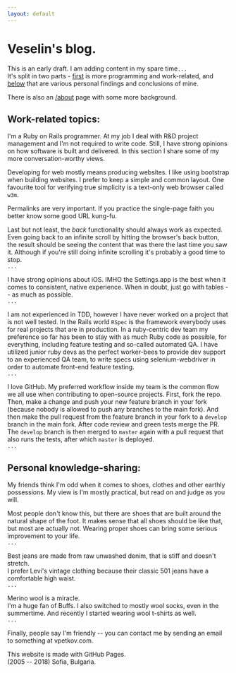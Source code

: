 ```yaml
---
layout: default
---
```



Veselin's blog.
==============

This is an early draft. I am adding content in my spare time`...`  
It's split in two parts - [first](/#work-related-topics) is more programming and work-related, and [below](/#personal-knowledge-sharing) that are various personal findings and conclusions of mine.

There is also an [/about](/about) page with some more background.


Work-related topics:
--------------------

I'm a Ruby on Rails programmer. At my job I deal with R&D project management and I'm not required to write code. Still, I have strong opinions on how software is built and delivered. In this section I share some of my more conversation-worthy views.

Developing for web mostly means producing websites. I like using bootstrap when building websites. I prefer to keep a simple and common layout. One favourite tool for verifying true simplicity is a text-only web browser called `w3m`.

Permalinks are very important. If you practice the single-page faith you better know some good URL kung-fu.

Last but not least, the *back* functionality should always work as expected. Even going back to an infinite scroll by hitting the browser's back button, the result should be seeing the content that was there the last time you saw it. Although if you're still doing infinite scrolling it's probably a good time to stop.  
`...`


I have strong opinions about iOS. IMHO the Settings.app is the best when it comes to consistent, native experience. When in doubt, just go with tables -- as much as possible.  
`...`

I am not experienced in TDD, however I have never worked on a project that is not well tested. In the Rails world `RSpec` is the framework everybody uses for real projects that are in production. In a ruby-centric dev team my preference so far has been to stay with as much Ruby code as possible, for everything, including feature testing and so-called automated QA. I have utilized junior ruby devs as the perfect worker-bees to provide dev support to an experienced QA team, to write specs using selenium-webdriver in order to automate front-end feature testing.  
`...`

I love GitHub. My preferred workflow inside my team is the common flow we all use when contributing to open-source projects. First, fork the repo. Then, make a change and push your new feature branch in your fork (because nobody is allowed to push any branches to the main fork). And then make the pull request from the feature branch in your fork to a `develop` branch in the main fork. After code review and green tests merge the PR. The `develop` branch is then merged to `master` again with a pull request that also runs the tests, after which `master` is deployed.  
`...`

Personal knowledge-sharing:
---------------------------

My friends think I'm odd when it comes to shoes, clothes and other earthly possessions. My view is I'm mostly practical, but read on and judge as you will.

Most people don't know this, but there are shoes that are built around the natural shape of the foot. It makes sense that all shoes should be like that, but most are actually not. Wearing proper shoes can bring some serious improvement to your life.  
`...`

Best jeans are made from raw unwashed denim, that is stiff and doesn't stretch.  
I prefer Levi's vintage clothing because their classic 501 jeans have a comfortable high waist.  
`...`

Merino wool is a miracle.  
I'm a huge fan of Buffs. I also switched to mostly wool socks, even in the summertime. And recently I started wearing wool t-shirts as well.  
`...`

Finally, people say I'm friendly -- you can contact me by sending an email to something at vpetkov.com.

This website is made with GitHub Pages.  
(2005 -- 2018) Sofia, Bulgaria.

